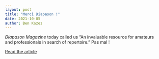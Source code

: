 ```yaml
---
layout: post
title: "Merci Diapason !"
date: 2021-10-05
author: Ben Kazez
---
```


_Diapason Magazine_ today called us “An invaluable resource for amateurs and professionals in search of repertoire.” Pas mal !

[Read the article](https://www.diapasonmag.fr/a-la-une/plus-de-5000-mouvements-de-musique-vocale-catalogues-par-instrumentation-2117.html)
